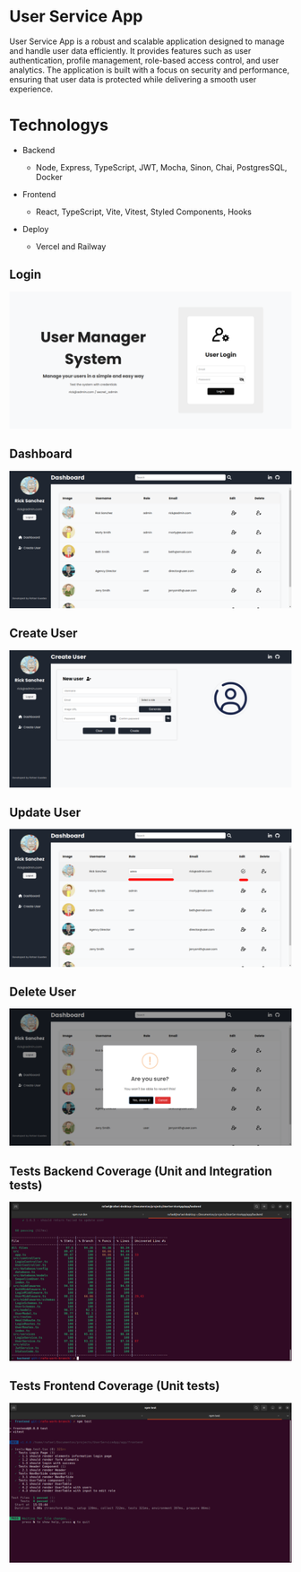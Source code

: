 # User Service App

User Service App is a robust and scalable application designed to manage and handle user data efficiently. It provides features such as user authentication, profile management, role-based access control, and user analytics. The application is built with a focus on security and performance, ensuring that user data is protected while delivering a smooth user experience.

# Technologys

- Backend
  - Node, Express, TypeScript, JWT, Mocha, Sinon, Chai, PostgresSQL, Docker

- Frontend
  - React, TypeScript, Vite, Vitest, Styled Components, Hooks

- Deploy
  - Vercel and Railway


## Login 
![Dashboard](app/frontend/src/assets/images/screenshots/login.png)

## Dashboard
![Dashboard](app/frontend/src/assets/images/screenshots/dashboard.png)

## Create User
![Dashboard](app/frontend/src/assets/images/screenshots/registerUser.png)

## Update User
![Dashboard](app/frontend/src/assets/images/screenshots/updateUser.png)

## Delete User
![Dashboard](app/frontend/src/assets/images/screenshots/deleteUser.png)

## Tests Backend Coverage (Unit and Integration tests)
![Dashboard](app/frontend/src/assets/images/screenshots/testsBackend.png)

## Tests Frontend Coverage (Unit tests)
![Dashboard](app/frontend/src/assets/images/screenshots/testsFrontend.png)